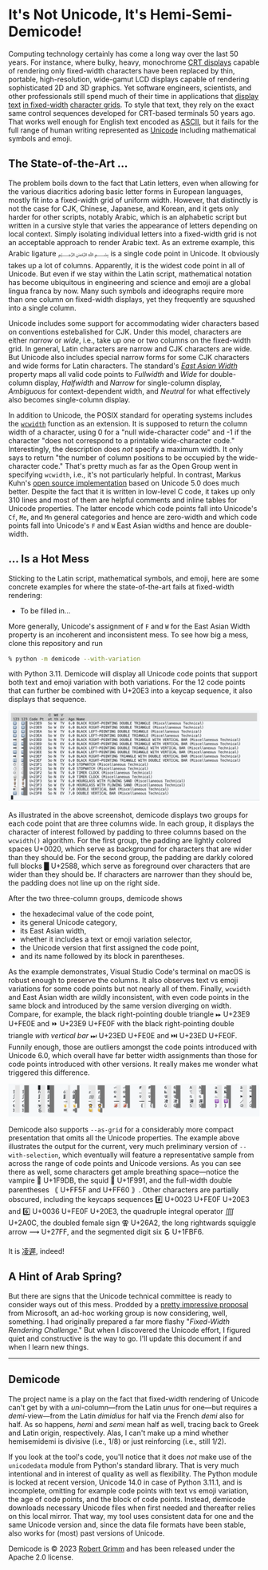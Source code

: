 # It's Not Unicode, It's Hemi-Semi-Demicode!

Computing technology certainly has come a long way over the last 50 years. For
instance, where bulky, heavy, monochrome [CRT
displays](https://en.wikipedia.org/wiki/Cathode-ray_tube) capable of rendering
only fixed-width characters have been replaced by thin, portable,
high-resolution, wide-gamut LCD displays capable of rendering sophisticated 2D
and 3D graphics. Yet software engineers, scientists, and other professionals
still spend much of their time in applications that [display
text](https://en.wikipedia.org/wiki/Terminal_emulator) [in
fixed-width](https://en.wikipedia.org/wiki/Source-code_editor) [character
grids](https://en.wikipedia.org/wiki/Notebook_interface). To style that text,
they rely on the exact same control sequences developed for CRT-based terminals
50 years ago. That works well enough for English text encoded as
[ASCII](https://en.wikipedia.org/wiki/ASCII), but it fails for the full range of
human writing represented as [Unicode](https://home.unicode.org/) including
mathematical symbols and emoji.


## The State-of-the-Art …

The problem boils down to the fact that Latin letters, even when allowing for
the various diacritics adoring basic letter forms in European languages, mostly
fit into a fixed-width grid of uniform width. However, that distinctly is not
the case for CJK, Chinese, Japanese, and Korean, and it gets only harder for
other scripts, notably Arabic, which is an alphabetic script but written in a
cursive style that varies the appearance of letters depending on local context.
Simply isolating individual letters into a fixed-width grid is not an acceptable
approach to render Arabic text. As an extreme example, this Arabic ligature
﷽ is a single code point in Unicode. It obviously takes up a lot of columns.
Apparently, it is the widest code point in all of Unicode. But even if we stay
within the Latin script, mathematical notation has become ubiquitous in
engineering and science and emoji are a global lingua franca by now. Many such
symbols and ideographs require more than one column on fixed-width displays, yet
they frequently are squushed into a single column.

Unicode includes some support for accommodating wider characters based on
conventions estebalished for CJK. Under this model, characters are either
*narrow* or *wide*, i.e., take up one or two columns on the fixed-width grid. In
general, Latin characters are narrow and CJK characters are wide. But Unicode
also includes special narrow forms for some CJK characters and wide forms for
Latin characters. The standard's [*East Asian
Width*](https://www.unicode.org/reports/tr11/tr11-40.html) property maps all
valid code points to *Fullwidth* and *Wide* for double-column display,
*Halfwidth* and *Narrow* for single-column display, *Ambiguous* for
context-dependent width, and *Neutral* for what effectively also becomes
single-column display.

In addition to Unicode, the POSIX standard for operating systems includes the
[`wcwidth`](https://pubs.opengroup.org/onlinepubs/9699919799/functions/wcwidth.html)
function as an extension. It is supposed to return the column width of a
character, using 0 for a "null wide-character code" and -1 if the character
"does not correspond to a printable wide-character code." Interestingly, the
description does *not* specify a maximum width. It only says to return "the
number of column positions to be occupied by the wide-character code." That's
pretty much as far as the Open Group went in specifying `wcwidth`, i.e., it's
not particularly helpful. In contrast, Markus Kuhn's [open source
implementation](https://www.cl.cam.ac.uk/~mgk25/ucs/wcwidth.c) based on Unicode
5.0 does much better. Despite the fact that it is written in low-level C code,
it takes up only 310 lines and most of them are helpful comments and inline
tables for Unicode properties. The latter encode which code points fall into
Unicode's `Cf`, `Me`, and `Mn` general categories and hence are zero-width and
which code points fall into Unicode's `F` and `W` East Asian widths and hence
are double-width.


## … Is a Hot Mess

Sticking to the Latin script, mathematical symbols, and emoji, here are some
concrete examples for where the state-of-the-art fails at fixed-width rendering:

  * To be filled in...



More generally, Unicode's assignment of `F` and `W` for the East Asian Width
property is an incoherent and inconsistent mess. To see how big a mess, clone
this repository and run

```sh
% python -m demicode --with-variation
```

with Python 3.11. Demicode will display all Unicode code points that support
both text and emoji variation with both variations. For the 12 code points that
can further be combined with U+20E3 into a keycap sequence, it also displays
that sequence.

![demicode displaying several code points, one per line](docs/lines.png)

As illustrated in the above screenshot, demicode displays two groups for each
code point that are three columns wide. In each group, it displays the character
of interest followed by padding to three columns based on the `wcwidth()`
algorithm. For the first group, the padding are lightly colored spaces U+0020,
which serve as background for characters that are wider than they should be. For
the second group, the padding are darkly colored full blocks █ U+2588, which
serve as foreground over characters that are wider than they should be. If
characters are narrower than they should be, the padding does not line up on the
right side.

After the two three-column groups, demicode shows

  * the hexadecimal value of the code point,
  * its general Unicode category,
  * its East Asian width,
  * whether it includes a text or emoji variation selector,
  * the Unicode version that first assigned the code point,
  * and its name followed by its block in parentheses.

As the example demonstrates, Visual Studio Code's terminal on macOS is robust
enough to preserve the columns. It also observes text vs emoji variations for
some code points but not nearly all of them. Finally, `wcwidth` and East Asian
width are wildly inconsistent, with even code points in the same block and
introduced by the same version diverging on width. Compare, for example, the
black right-pointing double triangle ⏩︎ U+23E9 U+FE0E and ⏩️ U+23E9 U+FE0F with
the black right-pointing double triangle *with vertical bar* ⏭︎ U+23ED U+FE0E
and ⏭️ U+23ED U+FE0F. Funnily enough, those are outliers amongst the code points
introduced with Unicode 6.0, which overall have far better width assignments
than those for code points introduced with other versions. It really makes me
wonder what triggered this difference.

![demicode displaying a grid of code points](docs/grid.png)

Demicode also supports `--as-grid` for a considerably more compact presentation
that omits all the Unicode properties. The example above illustrates the output
for the current, very much preliminary version of `--with-selection`, which
eventually will feature a representative sample from across the range of code
points and Unicode versions. As you can see there as well, some characters get
ample breathing space—notice the vampire 🧛 U+1F9DB, the squid  🦑 U+1F991, and
the full-width double parentheses ｟ U+FF5F and U+FF60 ｠. Other characters are
partially obscured, including the keycaps sequences #️⃣ U+0023 U+FE0F U+20E3 and
6️⃣ U+0036 U+FE0F U+20E3, the quadruple integral operator ⨌ U+2A0C, the doubled
female sign ⚢ U+26A2, the long rightwards squiggle arrow ⟿ U+27FF, and the
segmented digit six 🯶 U+1FBF6.

It is [凌遲](https://en.wikipedia.org/wiki/Lingchi), indeed!


## A Hint of Arab Spring?

But there are signs that the Unicode technical committee is ready to consider
ways out of this mess. Prodded by a [pretty impressive
proposal](https://www.unicode.org/L2/L2023/23107-terminal-suppt.pdf) from
Microsoft, an ad-hoc working group is now considering, well, something. I had
originally prepared a far more flashy "*Fixed-Width Rendering Challenge*." But
when I discovered the Unicode effort, I figured quiet and constructive is the
way to go. I'll update this document if and when I learn new things.

---

## Demicode

The project name is a play on the fact that fixed-width rendering of Unicode
can't get by with a *uni*-column—from the Latin *unus* for one—but requires a
*demi*-view—from the Latin *dimidius* for half via the French *demi* also for
half. As so happens, *hemi* and *semi* mean half as well, tracing back to Greek
and Latin origin, respectively. Alas, I can't make up a mind whether
hemisemidemi is divisive (i.e., 1/8) or just reinforcing (i.e., still 1/2).

If you look at the tool's code, you'll notice that it does *not* make use of the
`unicodedata` module from Python's standard library. That is very much
intentional and in interest of quality as well as flexibility. The Python module
is locked at recent version, Unicode 14.0 in case of Python 3.11.1, and is
incomplete, omitting for example code points with text vs emoji variation, the
age of code points, and the block of code points. Instead, demicode downloads
necessary Unicode files when first needed and thereafter relies on this local
mirror. That way, my tool uses consistent data for one and the same Unicode
version and, since the data file formats have been stable, also works for (most)
past versions of Unicode.

Demicode is © 2023 [Robert Grimm](https://apparebit.com) and has been released
under the Apache 2.0 license.
